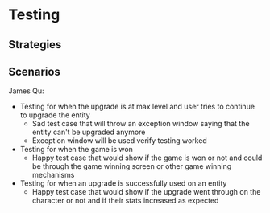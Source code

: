 # Testing

## Strategies

## Scenarios

James Qu:
* Testing for when the upgrade is at max level and user tries to continue to upgrade the entity
    * Sad test case that will throw an exception window saying that the entity can't be upgraded anymore
    * Exception window will be used verify testing worked
* Testing for when the game is won
  * Happy test case that would show if the game is won or not and could be through the game winning screen or other 
  game winning mechanisms
* Testing for when an upgrade is successfully used on an entity
  * Happy test case that would show if the upgrade went through on the character or not and if their
stats increased as expected